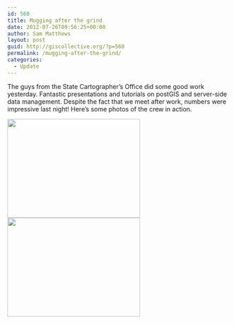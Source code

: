 ```yaml
---
id: 560
title: Mugging after the grind
date: 2012-07-26T09:56:25+00:00
author: Sam Matthews
layout: post
guid: http://giscollective.org/?p=560
permalink: /mugging-after-the-grind/
categories:
  - Update
---
```

The guys from the State Cartographer&#8217;s Office did some good work yesterday. Fantastic presentations and tutorials on postGIS and server-side data management. Despite the fact that we meet after work, numbers were impressive last night! Here&#8217;s some photos of the crew in action.

[<img class="wp-image-565 aligncenter" title="photo" src="http://giscollective.org/wp-content/uploads/2012/07/photo1-300x224.jpg" alt="" width="300" height="224" />](http://giscollective.org/wp-content/uploads/2012/07/photo1.jpg)[<img class="alignnone size-medium wp-image-566 aligncenter" title="postGIS Presentation" src="http://giscollective.org/wp-content/uploads/2012/07/11-300x224.jpg" alt="" width="300" height="224" />](http://giscollective.org/wp-content/uploads/2012/07/11.jpg)